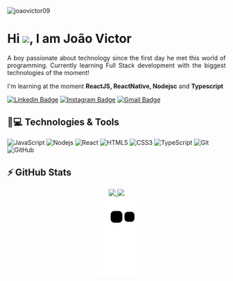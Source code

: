 <p align="left"><img src="https://komarev.com/ghpvc/?username=joaovictor09" alt="joaovictor09" /></p>


<h1 align = "justify"> Hi <img src="https://media.giphy.com/media/hvRJCLFzcasrR4ia7z/giphy.gif" width="25px">, I am João Victor</h1>
<p align = "justify">A boy passionate about technology since the first day he met this world of programming. 
Currently learning Full Stack development with the biggest technologies of the moment!</p>

I'm learning at the moment **ReactJS, ReactNative, Nodejsc** and **Typescript**


[![Linkedin Badge](https://img.shields.io/badge/-joaovictor09-blue?style=flat-square&logo=Linkedin&logoColor=white&link=https://www.linkedin.com/in/joaovictor09/)](https://www.linkedin.com/in/joaovictor09/)
[![Instagram Badge](https://img.shields.io/badge/-jooao.victor_-purple?style=flat-square&logo=instagram&logoColor=white&link=https://www.instagram.com/jooao.victor_/)](https://www.instagram.com/jooao.victor_/)
[![Gmail Badge](https://img.shields.io/badge/-joaovictordasilva0911@gmail.com-c14438?style=flat-square&logo=Gmail&logoColor=white&link=mailto:joaovictordasilva0911@gmail.com)](mailto:joaovictordasilva0911@gmail.com)

## 🚀💻 Technologies & Tools

![JavaScript](https://img.shields.io/badge/-JavaScript-black?style=flat-square&logo=javascript)
![Nodejs](https://img.shields.io/badge/-Nodejs-black?style=flat-square&logo=Node.js)
![React](https://img.shields.io/badge/-React-black?style=flat-square&logo=react)
![HTML5](https://img.shields.io/badge/-HTML5-E34F26?style=flat-square&logo=html5&logoColor=white)
![CSS3](https://img.shields.io/badge/-CSS3-1572B6?style=flat-square&logo=css3)
![TypeScript](https://img.shields.io/badge/-TypeScript-007ACC?style=flat-square&logo=typescript)
![Git](https://img.shields.io/badge/-Git-black?style=flat-square&logo=git)
![GitHub](https://img.shields.io/badge/-GitHub-181717?style=flat-square&logo=github)

## ⚡ GitHub Stats

<div align="center">
  <a href="https://github.com/joaovictor09">
  <img height="180em" src="https://github-readme-stats.vercel.app/api?username=joaovictor09&show_icons=true&theme=synthwave&include_all_commits=true&count_private=true"/>
  <img height="180em" src="https://github-readme-stats.vercel.app/api/top-langs/?username=joaovictor09&layout=compact&theme=synthwave"/>
</div>
<div width="full" align="center">
  <img height="180em" src="https://github.com/joaovictor09/joaovictor09/blob/output/github-contribution-grid-snake.svg"/>
</div>
